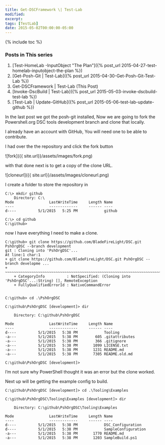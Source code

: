 ```yaml
---
title: Get-DSCFramework \| Test-Lab
modified:
excerpt:
tags: [TestLab]
date: 2015-05-02T00:00:00-05:00
---
```

{% include toc %}
### Posts in This series

1. [Test-HomeLab -InputObject "The Plan"]({% post_url 2015-04-27-test-homelab-inputobject-the-plan %})
2. [Get-Posh-Git \| Test-Lab]({% post_url 2015-04-30-Get-Posh-Git-Test-Lab %})
3. Get-DSCFramework \| Test-Lab (This Post)
4. [Invoke-DscBuild \| Test-Lab]({% post_url 2015-05-03-invoke-dscbuild-test-lab %})
5. [Test-Lab \| Update-GitHub]({% post_url 2015-05-06-test-lab-update-github %})

In the last post we got the posh-git installed, Now we are going to fork the Powershell.org DSC tools development branch and clone that locally.

I already have an account with GitHub, You will need one to be able to contribute.

I had over the the repository and click the fork button

![fork]({{ site.url}}/assets/images/fork.png)

with that done next is to get a copy of the clone URL.

![cloneurl]({{ site.url}}/assets/images/cloneurl.png)

I create a folder to store the repository in

~~~
C:\> mkdir github
    Directory: C:\
Mode                LastWriteTime     Length Name
----                -------------     ------ ----
d----          5/1/2015   5:25 PM            github

C:\> cd github
C:\github>
~~~

now I have everything I need to make a clone.

~~~
C:\github> git clone https://github.com/BladeFireLight/DSC.git PshOrgDSC --branch development
git : Cloning into 'PshOrgDSC'...
At line:1 char:1
+ git clone https://github.com/BladeFireLight/DSC.git PshOrgDSC --branch developme ...
+ ~~~~~~~~~~~~~~~~~~~~~~~~~~~~~~~~~~~~~~~~~~~~~~~~~~~~~~~~~~~~~~~~~~~~~~~~~~~~~~~~
    + CategoryInfo          : NotSpecified: (Cloning into 'PshOrgDSC'...:String) [], RemoteException
    + FullyQualifiedErrorId : NativeCommandError


C:\github> cd .\PshOrgDSC

C:\github\PshOrgDSC [development]> dir

    Directory: C:\github\PshOrgDSC

Mode                LastWriteTime     Length Name
----                -------------     ------ ----
d----          5/1/2015   5:38 PM            Tooling
-a---          5/1/2015   5:38 PM        605 .gitattributes
-a---          5/1/2015   5:38 PM        366 .gitignore
-a---          5/1/2015   5:38 PM       1099 LICENSE.txt
-a---          5/1/2015   5:38 PM       1231 README.md
-a---          5/1/2015   5:38 PM       7305 README.old.md

C:\github\PshOrgDSC [development]>
~~~

I’m not sure why PowerShell thought it was an error but the clone worked.

Next up will be getting the example config to build.

~~~
C:\github\PshOrgDSC [development]> cd .\Tooling\Examples

C:\github\PshOrgDSC\Tooling\Examples [development]> dir

    Directory: C:\github\PshOrgDSC\Tooling\Examples

Mode                LastWriteTime     Length Name
----                -------------     ------ ----
d----          5/1/2015   5:38 PM            DSC_Configuration
d----          5/1/2015   5:38 PM            SampleConfiguration
-a---          5/1/2015   5:38 PM       1770 README.md
-a---          5/1/2015   5:38 PM       1203 SampleBuild.ps1
~~~
